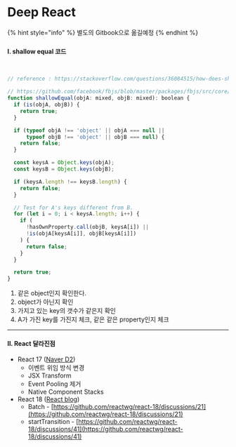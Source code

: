 # Deep React

{% hint style="info" %}
별도의 Gitbook으로 옮길예정
{% endhint %}

### 

#### I. shallow equal 코드

```javascript


// reference : https://stackoverflow.com/questions/36084515/how-does-shallow-compare-work-in-react 

// https://github.com/facebook/fbjs/blob/master/packages/fbjs/src/core/shallowEqual.js#L39-L67
function shallowEqual(objA: mixed, objB: mixed): boolean {
  if (is(objA, objB)) {
    return true;
  }

  if (typeof objA !== 'object' || objA === null ||
      typeof objB !== 'object' || objB === null) {
    return false;
  }

  const keysA = Object.keys(objA);
  const keysB = Object.keys(objB);

  if (keysA.length !== keysB.length) {
    return false;
  }

  // Test for A's keys different from B.
  for (let i = 0; i < keysA.length; i++) {
    if (
      !hasOwnProperty.call(objB, keysA[i]) ||
      !is(objA[keysA[i]], objB[keysA[i]])
    ) {
      return false;
    }
  }

  return true;
}
```



1. 같은 object인지 확인한다.
2. object가 아닌지 확인
3. 가지고 있는 key의 갯수가 같은지 확인
4. A가 가진 key를 가진지 체크, 같은 같은 property인지 체크

---

#### II. React 달라진점

* React 17 \([Naver D2](https://d2.naver.com/helloworld/7226235)\)
  * 이벤트 위임 방식 변경
  * JSX Transform
  * Event Pooling 제거
  * Native Component Stacks
* React 18 \([React blog](https://reactjs.org/blog/2021/06/08/the-plan-for-react-18.html)\)
  * Batch - [https://github.com/reactwg/react-18/discussions/21](https://github.com/reactwg/react-18/discussions/21)
  * startTransition - [https://github.com/reactwg/react-18/discussions/41](https://github.com/reactwg/react-18/discussions/41)





